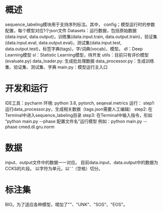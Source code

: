# 概述
sequence_labeling模块用于支持序列标注。其中，
config；模型运行时的参数配置，每个模型对应1个json文件
Datasets：运行数据，包括原始数据(data.input, data.output)，训练集(data.input.train, data.output.train)，验证集(data.input.eval, data.output.eval)，测试集(data.input.test, data.output.test)，标签字典(tags)，字/词典(vocab)，模型。
dl：Deep Learning模型
sl：Statistic Learning模型，待开发
utils：目前只有评价模型(evaluate.py)
data_loader.py: 生成批处理数据
data_processor.py：生成训练集、验证集、测试集、字典
main.py：模型运行主入口

# 开发和运行
IDE工具：pycharm
环境: python 3.8, pytorch, seqeval.metrics
运行：
step1: 运行data_processor.py，生成相关数据（tags.json需要人工编辑）
step2: 在Terminal中进入sequence_labeling目录
step3: 在Terminal中输入指令，形如 “python main.py --phase 配置文件名”运行模型
       例如：python main.py --phase cmed.dl.gru.norm

# 数据
input、output文件中的数据一一对应。
目前data.input、data.output中的数据为CCKS的片段。
以字符为单元，以‘ ’（空格）切分。

# 标注集
BIO。为了适应各种模型，增加了"<PAD>"、"UNK"、"SOS"、"EOS"。
